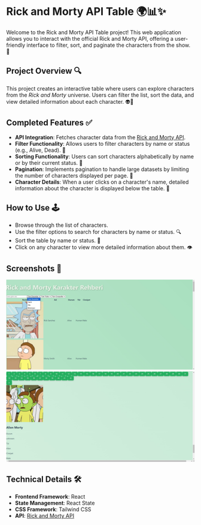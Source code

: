 # Rick and Morty API Table 🌍📊✨

Welcome to the Rick and Morty API Table project! This web application allows you to interact with the official Rick and Morty API, offering a user-friendly interface to filter, sort, and paginate the characters from the show. 🚀

## Project Overview 🔍  
This project creates an interactive table where users can explore characters from the *Rick and Morty* universe. Users can filter the list, sort the data, and view detailed information about each character. 👽👾

## Completed Features ✅  
- **API Integration**: Fetches character data from the [Rick and Morty API](https://rickandmortyapi.com/).  
- **Filter Functionality**: Allows users to filter characters by name or status (e.g., Alive, Dead). 🔎  
- **Sorting Functionality**: Users can sort characters alphabetically by name or by their current status. 🔢  
- **Pagination**: Implements pagination to handle large datasets by limiting the number of characters displayed per page. 📄  
- **Character Details**: When a user clicks on a character's name, detailed information about the character is displayed below the table. 👤

## How to Use 🕹️  
- Browse through the list of characters.  
- Use the filter options to search for characters by name or status. 🔍  
- Sort the table by name or status. 🔀  
- Click on any character to view more detailed information about them. 👁️

## Screenshots 📸

![Rick](rick-and-morty-app/images/ricks1.jpg)
![Rick](rick-and-morty-app/images/ricks2.jpg)


## Technical Details 🛠️  
- **Frontend Framework**: React  
- **State Management**: React State  
- **CSS Framework**: Tailwind CSS  
- **API**: [Rick and Morty API](https://rickandmortyapi.com/)


